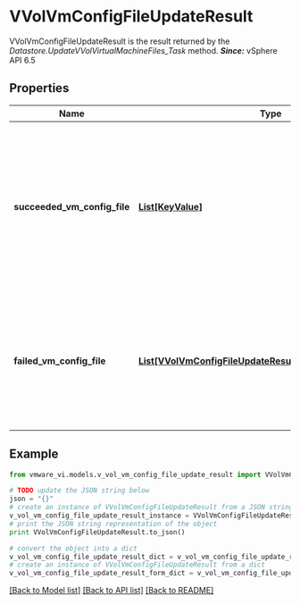 # VVolVmConfigFileUpdateResult

VVolVmConfigFileUpdateResult is the result returned by the *Datastore.UpdateVVolVirtualMachineFiles_Task* method.  ***Since:*** vSphere API 6.5 

## Properties
Name | Type | Description | Notes
------------ | ------------- | ------------- | -------------
**succeeded_vm_config_file** | [**List[KeyValue]**](KeyValue.md) | Mapping of target config VVol IDs to the target virtual machine config file paths which are successfully updated.  ***Since:*** vSphere API 6.5  | [optional] 
**failed_vm_config_file** | [**List[VVolVmConfigFileUpdateResultFailedVmConfigFileInfo]**](VVolVmConfigFileUpdateResultFailedVmConfigFileInfo.md) | The list of virtual machines config files the server has attempted, but failed to update.  ***Since:*** vSphere API 6.5  | [optional] 

## Example

```python
from vmware_vi.models.v_vol_vm_config_file_update_result import VVolVmConfigFileUpdateResult

# TODO update the JSON string below
json = "{}"
# create an instance of VVolVmConfigFileUpdateResult from a JSON string
v_vol_vm_config_file_update_result_instance = VVolVmConfigFileUpdateResult.from_json(json)
# print the JSON string representation of the object
print VVolVmConfigFileUpdateResult.to_json()

# convert the object into a dict
v_vol_vm_config_file_update_result_dict = v_vol_vm_config_file_update_result_instance.to_dict()
# create an instance of VVolVmConfigFileUpdateResult from a dict
v_vol_vm_config_file_update_result_form_dict = v_vol_vm_config_file_update_result.from_dict(v_vol_vm_config_file_update_result_dict)
```
[[Back to Model list]](../README.md#documentation-for-models) [[Back to API list]](../README.md#documentation-for-api-endpoints) [[Back to README]](../README.md)


